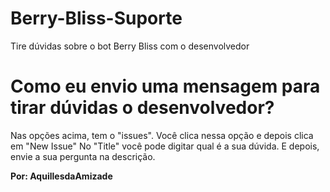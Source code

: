# Berry-Bliss-Suporte
Tire dúvidas sobre o bot Berry Bliss com o desenvolvedor




# Como eu envio uma mensagem para tirar dúvidas o desenvolvedor?

Nas opções acima, tem o "issues". Você clica nessa opção e depois clica em "New Issue"
No "Title" você pode digitar qual é a sua dúvida. E depois, envie a sua pergunta na descrição.

**Por: AquillesdaAmizade**
